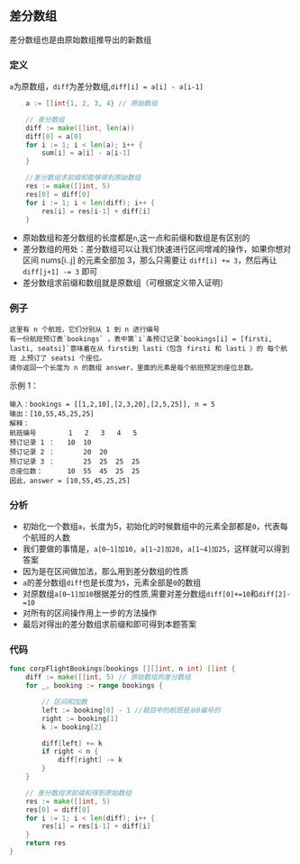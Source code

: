 ## 差分数组
差分数组也是由原始数组推导出的新数组
### 定义
`a`为原数组，`diff`为差分数组,`diff[i] = a[i] - a[i-1]`
```go
	a := []int{1, 2, 3, 4} // 原始数组

	// 差分数组
	diff := make([]int, len(a))
	diff[0] = a[0]
	for i := 1; i < len(a); i++ {
		sum[i] = a[i] - a[i-1]
	}

	//差分数组求前缀和能够得到原始数组
	res := make([]int, 5)
	res[0] = diff[0]
	for i := 1; i < len(diff); i++ {
		res[i] = res[i-1] + diff[i]
	}
```
- 原始数组和差分数组的长度都是`n`,这一点和前缀和数组是有区别的
- 差分数组的用处：差分数组可以让我们快速进行区间增减的操作，如果你想对区间 nums[i..j] 的元素全部加 3，那么只需要让 `diff[i] += 3`，然后再让 `diff[j+1] -= 3` 即可
- 差分数组求前缀和数组就是原数组（可根据定义带入证明）
### 例子
```
这里有 n 个航班，它们分别从 1 到 n 进行编号
有一份航班预订表`bookings` ，表中第`i`条预订记录`bookings[i] = [firsti, lasti, seatsi]`意味着在从 firsti到 lasti（包含 firsti 和 lasti ）的 每个航班 上预订了 seatsi 个座位。
请你返回一个长度为 n 的数组 answer，里面的元素是每个航班预定的座位总数。

```
示例 1：
```
输入：bookings = [[1,2,10],[2,3,20],[2,5,25]], n = 5
输出：[10,55,45,25,25]
解释：
航班编号        1   2   3   4   5
预订记录 1 ：   10  10
预订记录 2 ：       20  20
预订记录 3 ：       25  25  25  25
总座位数：      10  55  45  25  25
因此，answer = [10,55,45,25,25]
```
### 分析
- 初始化一个数组`a`，长度为5，初始化的时候数组中的元素全部都是`0`，代表每个航班的人数
- 我们要做的事情是，`a[0~1]加10`，`a[1~2]加20`，`a[1~4]加25`，这样就可以得到答案
- 因为是在区间做加法，那么用到差分数组的性质
- `a`的差分数组`diff`也是长度为`5`，元素全部是`0`的数组
- 对原数组`a[0~1]加10`根据差分的性质,需要对差分数组`diff[0]+=10`和`diff[2]-=10`
- 对所有的区间操作用上一步的方法操作
- 最后对得出的差分数组求前缀和即可得到本题答案

### 代码
```go
func corpFlightBookings(bookings [][]int, n int) []int {
	diff := make([]int, 5) // 原始数组的差分数组
	for _, booking := range bookings {

		// 区间和加数
		left := booking[0] - 1 //题目中的航班是从0编号的
		right := booking[1]
		k := booking[2]

		diff[left] += k
		if right < n {
			diff[right] -= k
		}
	}

	// 差分数组求前缀和得到原始数组
	res := make([]int, 5)
	res[0] = diff[0]
	for i := 1; i < len(diff); i++ {
		res[i] = res[i-1] + diff[i]
	}
	return res
}
```
